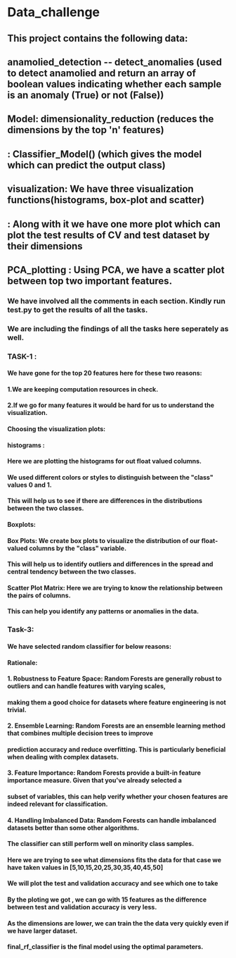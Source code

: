 # Data_challenge
## This project contains the following data:
## anamolied_detection -- detect_anomalies (used to detect anamolied and return an array of boolean values indicating whether each sample is an anomaly (True) or not (False))
## Model: dimensionality_reduction (reduces the dimensions by the top 'n' features)
##     : Classifier_Model() (which gives the model which can predict the output class)
## visualization: We have three visualization functions(histograms, box-plot and scatter)
##              : Along with it we have one more plot which can plot the test results of CV and test dataset by their dimensions
## PCA_plotting  : Using PCA, we have a scatter plot between top two important features.



### We have involved all the comments in each section. Kindly run test.py to get the results of all the tasks.

### We are including the findings of all the tasks here seperately as well.

### TASK-1 :
#### We have gone for the top 20 features here for these two reasons:
#### 1.We are keeping computation resources in check.
#### 2.If we go for many features it would be hard for us to understand the visualization.

#### Choosing the visualization plots:
#### histograms : 
#### Here we are plotting the histograms for out float valued columns. 
#### We used different colors or styles to distinguish between the "class" values 0 and 1. 
#### This will help us to see if there are differences in the distributions between the two classes.

#### Boxplots:
#### Box Plots: We create box plots to visualize the distribution of our float-valued columns by the "class" variable. 
#### This will help us to identify outliers and differences in the spread and central tendency between the two classes.

#### Scatter Plot Matrix: Here we are trying to know the relationship between the pairs of columns. 
#### This can help you identify any patterns or anomalies in the data.


### Task-3:


#### We have selected random classifier for below reasons:
#### Rationale:
#### 1. Robustness to Feature Space: Random Forests are generally robust to outliers and can handle features with varying scales,
#### making them a good choice for datasets where feature engineering is not trivial.
#### 2. Ensemble Learning: Random Forests are an ensemble learning method that combines multiple decision trees to improve 
#### prediction accuracy and reduce overfitting. This is particularly beneficial when dealing with complex datasets.
#### 3. Feature Importance: Random Forests provide a built-in feature importance measure. Given that you've already selected a 
#### subset of variables, this can help verify whether your chosen features are indeed relevant for classification.
#### 4. Handling Imbalanced Data: Random Forests can handle imbalanced datasets better than some other algorithms. 
#### The classifier can still perform well on minority class samples.

#### Here we are trying to see what dimensions fits the data for that case we have taken values in [5,10,15,20,25,30,35,40,45,50]
#### We will plot the test and validation accuracy and see which one to take

#### By the ploting we got , we can go with 15 features as the difference between test and validation accuracy is very less.
#### As the dimensions are lower, we can train the the data very quickly even if we have larger dataset.

#### final_rf_classifier is the final model using the optimal parameters.
